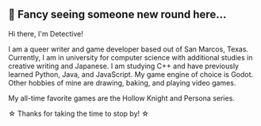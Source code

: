 ## 🔎 Fancy seeing someone new round here...

Hi there, I'm Detective!

I am a queer writer and game developer based out of San Marcos, Texas. Currently, I am in university for computer science with additional studies in creative writing and Japanese. I am studying C++ and have previously learned Python, Java, and JavaScript. My game engine of choice is Godot. Other hobbies of mine are drawing, baking, and playing video games.

My all-time favorite games are the Hollow Knight and Persona series.

☆ Thanks for taking the time to stop by! ☆

<!---
detectivewolff/detectivewolff is a ✨ special ✨ repository because its `README.md` (this file) appears on your GitHub profile.
You can click the Preview link to take a look at your changes.
--->
